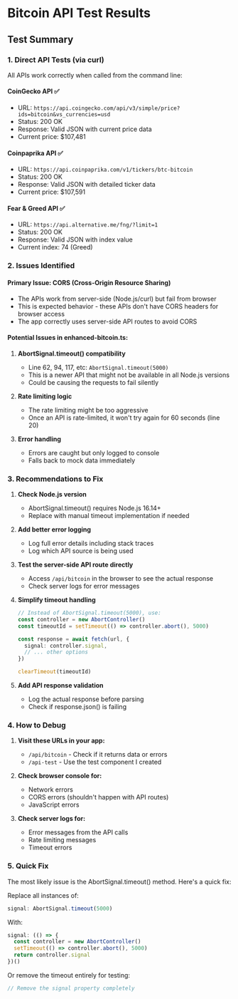 # Bitcoin API Test Results

## Test Summary

### 1. Direct API Tests (via curl)
All APIs work correctly when called from the command line:

#### CoinGecko API ✅
- URL: `https://api.coingecko.com/api/v3/simple/price?ids=bitcoin&vs_currencies=usd`
- Status: 200 OK
- Response: Valid JSON with current price data
- Current price: $107,481

#### Coinpaprika API ✅
- URL: `https://api.coinpaprika.com/v1/tickers/btc-bitcoin`
- Status: 200 OK
- Response: Valid JSON with detailed ticker data
- Current price: $107,591

#### Fear & Greed API ✅
- URL: `https://api.alternative.me/fng/?limit=1`
- Status: 200 OK
- Response: Valid JSON with index value
- Current index: 74 (Greed)

### 2. Issues Identified

#### Primary Issue: CORS (Cross-Origin Resource Sharing)
- The APIs work from server-side (Node.js/curl) but fail from browser
- This is expected behavior - these APIs don't have CORS headers for browser access
- The app correctly uses server-side API routes to avoid CORS

#### Potential Issues in enhanced-bitcoin.ts:

1. **AbortSignal.timeout() compatibility**
   - Line 62, 94, 117, etc: `AbortSignal.timeout(5000)`
   - This is a newer API that might not be available in all Node.js versions
   - Could be causing the requests to fail silently

2. **Rate limiting logic**
   - The rate limiting might be too aggressive
   - Once an API is rate-limited, it won't try again for 60 seconds (line 20)

3. **Error handling**
   - Errors are caught but only logged to console
   - Falls back to mock data immediately

### 3. Recommendations to Fix

1. **Check Node.js version**
   - AbortSignal.timeout() requires Node.js 16.14+ 
   - Replace with manual timeout implementation if needed

2. **Add better error logging**
   - Log full error details including stack traces
   - Log which API source is being used

3. **Test the server-side API route directly**
   - Access `/api/bitcoin` in the browser to see the actual response
   - Check server logs for error messages

4. **Simplify timeout handling**
   ```typescript
   // Instead of AbortSignal.timeout(5000), use:
   const controller = new AbortController()
   const timeoutId = setTimeout(() => controller.abort(), 5000)
   
   const response = await fetch(url, {
     signal: controller.signal,
     // ... other options
   })
   
   clearTimeout(timeoutId)
   ```

5. **Add API response validation**
   - Log the actual response before parsing
   - Check if response.json() is failing

### 4. How to Debug

1. **Visit these URLs in your app:**
   - `/api/bitcoin` - Check if it returns data or errors
   - `/api-test` - Use the test component I created

2. **Check browser console for:**
   - Network errors
   - CORS errors (shouldn't happen with API routes)
   - JavaScript errors

3. **Check server logs for:**
   - Error messages from the API calls
   - Rate limiting messages
   - Timeout errors

### 5. Quick Fix

The most likely issue is the AbortSignal.timeout() method. Here's a quick fix:

Replace all instances of:
```typescript
signal: AbortSignal.timeout(5000)
```

With:
```typescript
signal: (() => {
  const controller = new AbortController()
  setTimeout(() => controller.abort(), 5000)
  return controller.signal
})()
```

Or remove the timeout entirely for testing:
```typescript
// Remove the signal property completely
```